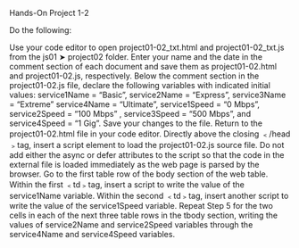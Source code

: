 Hands-On Project 1-2

Do the following:

Use your code editor to open project01-02_txt.html and project01-02_txt.js from the js01  ➤ project02 folder.  Enter your name and the date in the comment section of each document and save them as project01-02.html and project01-02.js, respectively.
Below the comment section in the project01-02.js file, declare the following variables with indicated initial values:
service1Name = “Basic”, service2Name = “Express”, service3Name = “Extreme”
service4Name = “Ultimate”, service1Speed = “0 Mbps”, service2Speed = “100 Mbps” , service3Speed = “500 Mbps”, and service4Speed = “1 Gig”.
Save your changes to the file.
Return to the project01-02.html file in your code editor. Directly above the closing ﹤/head﹥tag, insert a script element to load the project01-02.js source file. Do not add either the async or defer attributes to the script so that the code in the external file is loaded immediately as the web page is parsed by the browser.
Go to the first table row of the body section of the web table.  Within the first ﹤td﹥tag, insert a script to write the value of the service1Name variable. Within the second ﹤td﹥tag, insert another script to write the value of the service1Speed variable.
Repeat Step 5 for the two cells in each of the next three table rows in the tbody section, writing the values of service2Name and service2Speed variables through the service4Name and service4Speed variables.

